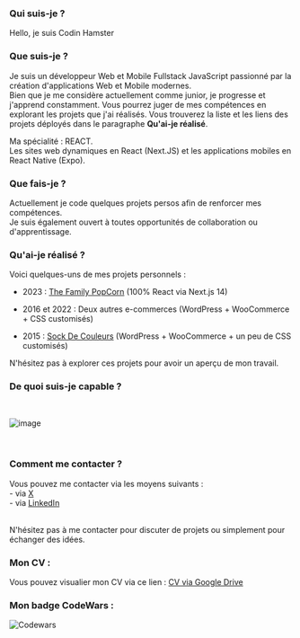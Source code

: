 ### Qui suis-je ?
Hello, je suis Codin Hamster

### Que suis-je ?
Je suis un développeur Web et Mobile Fullstack JavaScript passionné par la création d'applications Web et Mobile modernes.
<br>Bien que je me considère actuellement comme junior, je progresse et j'apprend constamment. Vous pourrez juger de mes compétences en explorant les projets que j'ai réalisés.
Vous trouverez la liste et les liens des projets déployés dans le paragraphe **Qu'ai-je réalisé**.

Ma spécialité : REACT.
<br>Les sites web dynamiques en React (Next.JS) et les applications mobiles en React Native (Expo).

### Que fais-je ?
Actuellement je code quelques projets persos afin de renforcer mes compétences.
<br>Je suis également ouvert à toutes opportunités de collaboration ou d'apprentissage.

### Qu'ai-je réalisé ?
Voici quelques-uns de mes projets personnels :

- 2023 : [The Family PopCorn](https://thefamilypopcorn.com/) (100% React via Next.js 14)

- 2016 et 2022 : Deux autres e-commerces (WordPress + WooCommerce + CSS customisés)
  
- 2015 : [Sock De Couleurs](https://www.sockdecouleurs.com/) (WordPress + WooCommerce + un peu de CSS customisés)

N'hésitez pas à explorer ces projets pour avoir un aperçu de mon travail.

### De quoi suis-je capable ?
<br>

![image](https://github.com/codinHamster/codinHamster/assets/149699474/d86141be-0aab-446c-bfc6-eccfb9406138)

<br>

### Comment me contacter ?
Vous pouvez me contacter via les moyens suivants :
<br>- via [X](https://twitter.com/CodinHamster)
<br>- via [LinkedIn](https://www.linkedin.com/in/hamid-dinar) 

<br>N'hésitez pas à me contacter pour discuter de projets ou simplement pour échanger des idées.

### Mon CV :
Vous pouvez visualier mon CV via ce lien :
[CV via Google Drive](https://drive.google.com/file/d/1YcsY__ynUdWsV7VeHmxhuN2F03_1uLke/view?usp=drive_link)

### Mon badge CodeWars :
![Codewars](https://www.codewars.com/users/codinHamster/badges/large)
